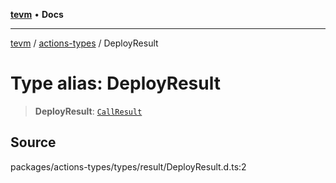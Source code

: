 [**tevm**](../../README.md) • **Docs**

***

[tevm](../../modules.md) / [actions-types](../README.md) / DeployResult

# Type alias: DeployResult

> **DeployResult**: [`CallResult`](../../index/type-aliases/CallResult.md)

## Source

packages/actions-types/types/result/DeployResult.d.ts:2
